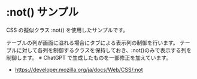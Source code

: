 # :not() サンプル
CSS の擬似クラス :not() を使用したサンプルです。

テーブルの列が画面に溢れる場合にタブによる表示列の制御を行います。
テーブルに対して各列を制御するクラスを保持しておき、:not()のみで表示する列を制御します。
※ ChatGPT で生成したものを一部修正を加えています。

* https://developer.mozilla.org/ja/docs/Web/CSS/:not
